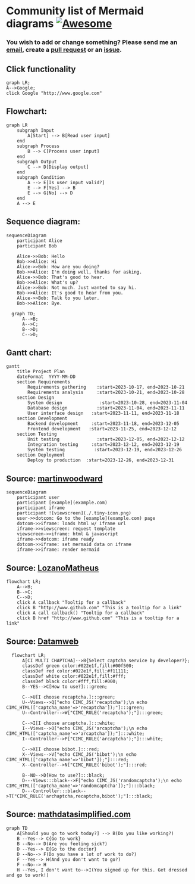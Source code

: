 # Community list of Mermaid diagrams [![Awesome](https://awesome.re/badge.svg)](https://awesome.re)
### You wish to add or change something? Please send me an [email](mailto:mvarga1989@gmail.com), create a [pull request](https://github.com/mvarga1989/Mermaid_notebook/pulls) or an [issue](https://github.com/mvarga1989/Mermaid_notebook/issues).

## Click functionality

```mermaid
graph LR;
A-->Google;
click Google "http://www.google.com"
```

## Flowchart:
```mermaid
graph LR
    subgraph Input
        A[Start] --> B[Read user input]
    end
    subgraph Process
        B --> C[Process user input]
    end
    subgraph Output
        C --> D[Display output]
    end
    subgraph Condition
        A --> E[Is user input valid?]
        E --> F[Yes] --> B
        E --> G[No] --> D
    end
    A --> E
```


## Sequence diagram:
```mermaid
sequenceDiagram
    participant Alice
    participant Bob

    Alice->>Bob: Hello
    Bob->>Alice: Hi
    Alice->>Bob: How are you doing?
    Bob->>Alice: I'm doing well, thanks for asking.
    Alice->>Bob: That's good to hear.
    Bob->>Alice: What's up?
    Alice->>Bob: Not much. Just wanted to say hi.
    Bob->>Alice: It's good to hear from you.
    Alice->>Bob: Talk to you later.
    Bob->>Alice: Bye.
```
	
```mermaid
  graph TD;
      A-->B;
      A-->C;
      B-->D;
      C-->D;
```

## Gantt chart:
```mermaid
gantt
    title Project Plan
    dateFormat  YYYY-MM-DD
    section Requirements
        Requirements gathering    :start=2023-10-17, end=2023-10-21
        Requirements analysis     :start=2023-10-21, end=2023-10-28
    section Design
        System design              :start=2023-10-28, end=2023-11-04
        Database design           :start=2023-11-04, end=2023-11-11
        User interface design   :start=2023-11-11, end=2023-11-18
    section Development
        Backend development     :start=2023-11-18, end=2023-12-05
        Frontend development   :start=2023-11-25, end=2023-12-12
    section Testing
        Unit testing              :start=2023-12-05, end=2023-12-12
        Integration testing     :start=2023-12-12, end=2023-12-19
        System testing           :start=2023-12-19, end=2023-12-26
    section Deployment
        Deploy to production  :start=2023-12-26, end=2023-12-31
```

## Source: [martinwoodward](https://gist.github.com/martinwoodward/8ad6296118c975510766d80310db71fd?permalink_comment_id=4065246)
```mermaid
sequenceDiagram
    participant user
    participant [example](example.com)
    participant iframe
    participant ![viewscreen](./.tiny-icon.png)
    user->>dotcom: Go to the [example](example.com) page
    dotcom->>iframe: loads html w/ iframe url
    iframe->>viewscreen: request template
    viewscreen->>iframe: html & javascript
    iframe->>dotcom: iframe ready
    dotcom->>iframe: set mermaid data on iframe
    iframe->>iframe: render mermaid
```


## Source: [LozanoMatheus](https://gist.github.com/martinwoodward/8ad6296118c975510766d80310db71fd?permalink_comment_id=4065246#gistcomment-4065246)
```mermaid
flowchart LR;
    A-->B;
    B-->C;
    C-->D;
    click A callback "Tooltip for a callback"
    click B "http://www.github.com" "This is a tooltip for a link"
    click A call callback() "Tooltip for a callback"
    click B href "http://www.github.com" "This is a tooltip for a link"
```
	

## Source: [Datamweb](https://gist.github.com/martinwoodward/8ad6296118c975510766d80310db71fd?permalink_comment_id=4067229#gistcomment-4067229)
```mermaid
  flowchart LR;
      A[CI MULTI CHAPTCHA]-->B{Select captcha service by developer?};
      classDef green color:#022e1f,fill:#00f500;
      classDef red color:#022e1f,fill:#f11111;
      classDef white color:#022e1f,fill:#fff;
      classDef black color:#fff,fill:#000;
      B--YES-->C[How to use?]:::green;
      
      C-->U[I choose recaptcha.]:::green;
      U--Views-->Q["echo CIMC_JS('recaptcha');\n echo CIMC_HTML(['captcha_name'=>'recaptcha']);"]:::green;
      U--Controller-->W["CIMC_RULE('recaptcha');"]:::green;
      
      C-->I[I choose arcaptcha.]:::white;
      I--Views-->O["echo CIMC_JS('arcaptcha');\n echo CIMC_HTML(['captcha_name'=>'arcaptcha']);"]:::white;
      I--Controller-->P["CIMC_RULE('arcaptcha');"]:::white;
      
      C-->X[I choose bibot.]:::red;
      X--Views-->V["echo CIMC_JS('bibot');\n echo CIMC_HTML(['captcha_name'=>'bibot']);"]:::red;
      X--Controller-->N["CIMC_RULE('bibot');"]:::red;
      
      B--NO-->D[How to use?]:::black;
      D---Views:::black-->F["echo CIMC_JS('randomcaptcha');\n echo CIMC_HTML(['captcha_name'=>'randomcaptcha']);"]:::black; 
      D---Controller:::black-->T["CIMC_RULE('archaptcha,recaptcha,bibot');"]:::black;
```

## Source: [mathdatasimplified.com](https://mathdatasimplified.com/2022/04/29/mermaid-create-flow-chart-using-code/)
```mermaid
graph TD
    A[Should you go to work today?] --> B(Do you like working?)
    B --Yes--> C{Go to work}
    B --No--> D(Are you feeling sick?)
    D --Yes--> E{Go to the doctor}
    D --No--> F(Do you have a lot of work to do?)
    F --Yes--> H(And you don't want to go?)
    F --No--> H  
    H --Yes, I don't want to-->I(You signed up for this. Get dressed and go to work!) 
```